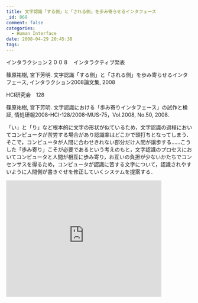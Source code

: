 ```yaml
---
title: 文字認識「する側」と「される側」を歩み寄らせるインタフェース
_id: 869
comment: false
categories:
  - Human Interface
date: 2008-04-29 20:45:38
tags:
---
```


インタラクション２００８　インタラクティブ発表

篠原祐樹, 宮下芳明. 文字認識「する側」と「される側」を歩み寄らせるインタフェース, インタラクション2008論文集, 2008

 HCI研究会　128

 篠原祐樹, 宮下芳明. 文字認識における「歩み寄りインタフェース」の試作と検証, 情処研報2008-HCI-128/2008-MUS-75，Vol.2008, No.50, 2008.

 「い」と「り」など根本的に文字の形状が似ているため，文字認識の過程においてコンピュータが苦労する場合があり認識率はどこかで頭打ちとなってしまう．そこで，コンピュータが人間に合わせきれない部分だけ人間が譲歩する......こうした「歩み寄り」こそが必要であるという考えのもと，文字認識のプロセスにおいてコンピュータと人間が相互に歩み寄り，お互いの負担が少ないかたちでコンセンサスを得るため，コンピュータが認識に苦する文字について，認識されやすいように人間側が書きぐせを修正していくシステムを提案する．


<iframe width="420" height="315" src="https://www.youtube.com/embed/2g_Jx1_DfkA" frameborder="0" allowfullscreen></iframe>

